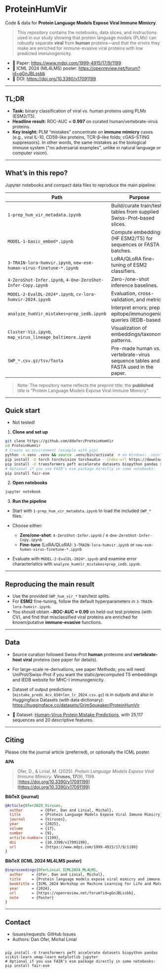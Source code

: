 # ProteinHumVir
Code & data for **Protein Language Models Expose Viral Immune Mimicry**.

> This repository contains the notebooks, data slices, and instructions used in our study showing that protein language models (PLMs) can robustly separate **viral** from **human** proteins—and that the *errors* they make are enriched for immune-evasive viral proteins with low predicted immunogenicity.

- 📄 Paper: https://www.mdpi.com/1999-4915/17/9/1199  
- 🧷 ICML 2024 (ML4LMS) poster: https://openreview.net/forum?id=gGnJBLssbb  
- 🔢 DOI: https://doi.org/10.3390/v17091199  


---

## TL;DR
- **Task:** binary classification of viral vs. human proteins using PLMs (ESM2/T5).  
- **Headline result:** ROC-AUC ≈ **0.997** on curated human/vertebrate-virus proteins.  
- **Key insight:** PLM “mistakes” concentrate on **immune mimicry** cases (e.g., viral IL-10, CD59-like proteins, TCR-β–like folds; cGAS–STING suppressors). In other words, the same mistakes as the biological immune system ("no adversarial examples", unlike in natural language or computer vision). 


---

## What’s in this repo?
Jupyter notebooks and compact data files to reproduce the main pipeline:

| Path | Purpose |
|---|---|
| `1-prep_hum_vir_metadata.ipynb` | Build/curate train/test tables from supplied Swiss-Prot–based slices. |
| `MODEL-1-basic_embed*.ipynb` | Compute embeddings (HF ESM2/T5) for sequences or FASTA batches. |
| `3-TRAIN-lora-humvir.ipynb`, `new-esm-human-virus-finetune-*.ipynb` | LoRA/QLoRA fine-tuning of ESM2 classifiers. |
| `4-ZeroShot-Infer.ipynb`, `4-One-ZeroShot-Infer-Copy.ipynb` | Zero-/one-shot inference baselines. |
| `MODEL-2-EvalDL-2024*.ipynb`, `cv-lora-humvir-2024.ipynb` | Evaluation, cross-validation, and metrics. |
| `analyze_humVir_mistakes+prep_iedb.ipynb` | Interpret errors; prep epitope/immunogenicity queries (IEDB-based). |
| `Cluster-Viz.ipynb`, `map_virus_lineage_baltimore.ipynb` | Visualization of embeddings/taxonomy patterns. |
| `SWP_*.csv.gz/tsv/fasta` | Pre-made human vs. vertebrate-virus sequence tables and FASTA used in the paper. |

> Note: The repository name reflects the preprint title; the **published** title is “Protein Language Models Expose Viral Immune Mimicry”.

---

## Quick start
* Not tested!

1) **Clone and set up**
```bash
git clone https://github.com/ddofer/ProteinHumVir
cd ProteinHumVir
# Create an environment (example with pip)
python -m venv .venv && source .venv/bin/activate  # on Windows: .venv\Scripts\activate
pip install -U torch torchvision torchaudio --index-url https://download.pytorch.org/whl/cu121  # choose CUDA/CPU wheels as needed
pip install -U transformers peft accelerate datasets biopython pandas scikit-learn umap-learn matplotlib jupyter
# Optional if you use FAIR’s esm package directly in some notebooks:
pip install fair-esm
````

2. **Open notebooks**

```bash
jupyter notebook
```

3. **Run the pipeline**

* Start with `1-prep_hum_vir_metadata.ipynb` to load the included `SWP_*` files.
* Choose either:

  * **Zero/one-shot**: `4-ZeroShot-Infer.ipynb` / `4-One-ZeroShot-Infer-Copy.ipynb`
  * **Fine-tune** (LoRA/QLoRA): `3-TRAIN-lora-humvir.ipynb` or `new-esm-human-virus-finetune-*.ipynb`
* Evaluate with `MODEL-2-EvalDL-2024*.ipynb` and examine error characteristics with `analyze_humVir_mistakes+prep_iedb.ipynb`.

---

## Reproducing the main result

* Use the provided `SWP_hum_vir_*` train/test splits.
* For **ESM2** fine-tuning, follow the default hyperparameters in `3-TRAIN-lora-humvir.ipynb`.
* You should obtain ~**ROC-AUC ≈ 0.99** on held-out test proteins (with CV), and find that misclassified viral proteins are enriched for known/putative **immune-evasive** functions.

---

## Data
* Source curation followed Swiss-Prot **human** proteome and **vertebrate-host viral** proteins (see paper for details).
* For large-scale re-derivations, see paper Methods; you will need UniProt/Swiss-Prot if you want the static/precomputed T5 embeddings and IEDB website for MHC-I immunogenicity.

* Dataset of output predictions (`mistake_preds_4cv_650+len_lr_2024.csv.gz`) is in outputs and also in Huggingface Datasets (with data dictionary): https://huggingface.co/datasets/GrimSqueaker/ProteinHumVir
- 📂 Dataset: [Human–Virus Protein Mistake Predictions](https://huggingface.co/datasets/GrimSqueaker/ProteinHumVir), with 25,117 sequences and 20 descriptive features.

---

## Citing

Please cite the journal article (preferred), or optionally the ICML poster.

**APA**

> Ofer, D., & Linial, M. (2025). *Protein Language Models Expose Viral Immune Mimicry*. **Viruses, 17**(9), 1199. [https://doi.org/10.3390/v17091199](https://doi.org/10.3390/v17091199)

**BibTeX (journal)**

```bibtex
@Article{Ofer2025_Viruses,
  author        = {Ofer, Dan and Linial, Michal},
  title         = {Protein Language Models Expose Viral Immune Mimicry},
  journal       = {Viruses},
  year          = {2025},
  volume        = {17},
  number        = {9},
  article-number= {1199},
  doi           = {10.3390/v17091199},
  url           = {https://www.mdpi.com/1999-4915/17/9/1199}
}
```

**BibTeX (ICML 2024 ML4LMS poster)**

```bibtex
@inproceedings{OferLinial_ICML2024_ML4LMS,
  author    = {Ofer, Dan and Linial, Michal},
  title     = {Protein language models expose viral mimicry and immune escape},
  booktitle = {ICML 2024 Workshop on Machine Learning for Life and Material Science (ML4LMS)},
  year      = {2024},
  url       = {https://openreview.net/forum?id=gGnJBLssbb},
  note      = {Poster}
}
```

---

## Contact

* Issues/requests: GitHub Issues
* Authors: Dan Ofer, Michal Linial

```

pip install -U transformers peft accelerate datasets biopython pandas scikit-learn umap-learn matplotlib jupyter
# Optional if you use FAIR’s esm package directly in some notebooks:
pip install fair-esm
